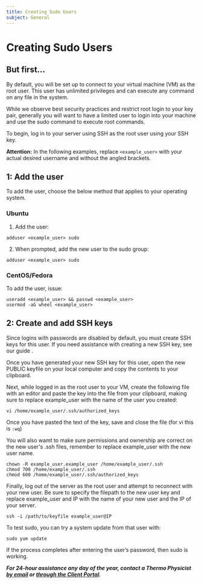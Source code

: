 ```yaml
---
title: Creating Sudo Users
subject: General
---
```


# Creating Sudo Users

## But first...
By default, you will be set up to connect to your virtual machine (VM) as the root user. This user has unlimited privileges and can execute any command on any file in the system.

While we observe best security practices and restrict root login to your key pair, generally you will want to have a limited user to login into your machine and use the sudo command to execute root commands.

To begin, log in to your server using SSH as the root user using your SSH key.

**Attention:** In the following examples, replace `<example_user>` with your actual desired username and without the angled brackets.

## 1: Add the user
To add the user, choose the below method that applies to your operating system.

### Ubuntu
1. Add the user:
```shell
adduser <example_user> sudo
```
2. When prompted, add the new user to the sudo group:
```shell
adduser <example_user> sudo
```

### CentOS/Fedora
To add the user, issue:
```shell
useradd <example_user> && passwd <example_user>
usermod -aG wheel <example_user>
```

## 2: Create and add SSH keys
Since logins with passwords are disabled by default, you must create SSH keys for this user. If you need assistance with creating a new SSH key, see our guide <here>.

Once you have generated your new SSH key for this user, open the new PUBLIC keyfile on your local computer and copy the contents to your clipboard.

Next, while logged in as the root user to your VM, create the following file with an editor and paste the key into the file from your clipboard, making sure to replace example_user with the name of the user you created:
```shell
vi /home/example_user/.ssh/authorized_keys
```
Once you have pasted the text of the key, save and close the file (for vi this is `:wq`)

You will also wamt to make sure permissions and ownership are correct on the new user's .ssh files, remember to replace example_user with the new user name.
```shell
chown -R example_user.example_user /home/example_user/.ssh
chmod 700 /home/example_user/.ssh
chmod 600 /home/example_user/.ssh/authorized_keys
```

Finally, log out of the server as the root user and attempt to reconnect with your new user. Be sure to specify the filepath to the new user key and replace example_user and IP with the name of your new user and the IP of your server.
```shell
ssh -i /path/to/keyfile example_user@IP
```
To test sudo, you can try a system update from that user with:
```shell
sudo yum update
```
If the process completes after entering the user’s password, then sudo is working.

**_For 24-hour assistance any day of the year, contact a Thermo Physicist [by email](mailto:physicists@thermo.io) or [through the Client Portal](https://www.thermo.io/login/)._**
